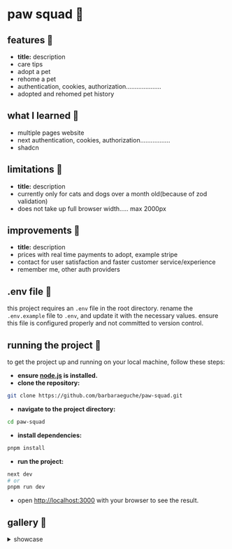 # paw squad 🐾


## features 👾
- **title:** description
- care tips
- adopt a pet
- rehome a pet
- authentication, cookies, authorization....................
- adopted and rehomed pet history

## what I learned 💭
- multiple pages website
- next authentication, cookies, authorization.................
- shadcn

## limitations 🚨
- **title:** description
- currently only for cats and dogs over a month old(because of zod validation)
- does not take up full browser width..... max 2000px

## improvements 🌱
- **title:** description
- prices with real time payments to adopt, example stripe
- contact for user satisfaction and faster customer service/experience
- remember me, other auth providers

## .env file 📄
this project requires an `.env` file in the root directory. rename the `.env.example` file to `.env`, and update it with the necessary values. ensure this file is configured properly and not committed to version control.

## running the project 🏁
to get the project up and running on your local machine, follow these steps:

- **ensure [node.js](https://nodejs.org/en) is installed.**
- **clone the repository:**
```bash
git clone https://github.com/barbaraeguche/paw-squad.git
```
- **navigate to the project directory:**
```bash
cd paw-squad
```
- **install dependencies:**
```bash
pnpm install
```
- **run the project:**
```bash
next dev
# or
pnpm run dev
```
- open [http://localhost:3000](http://localhost:3000) with your browser to see the result.

## gallery 📸
<details>
  <summary>showcase</summary>

</details>